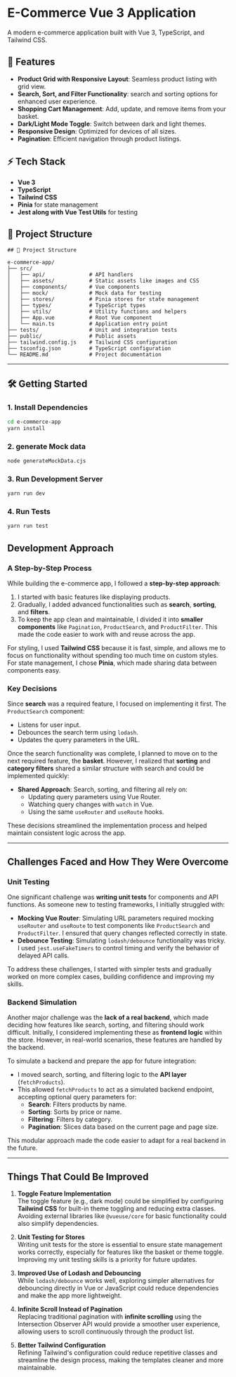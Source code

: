 # E-Commerce Vue 3 Application

A modern e-commerce application built with Vue 3, TypeScript, and Tailwind CSS.

## 🚀 Features
- **Product Grid with Responsive Layout**: Seamless product listing with grid view.
- **Search, Sort, and Filter Functionality**: search and sorting options for enhanced user experience.
- **Shopping Cart Management**: Add, update, and remove items from your basket.
- **Dark/Light Mode Toggle**: Switch between dark and light themes.
- **Responsive Design**: Optimized for devices of all sizes.
- **Pagination**: Efficient navigation through product listings.

## ⚡ Tech Stack
- **Vue 3**
- **TypeScript**
- **Tailwind CSS**
- **Pinia** for state management
- **Jest along with Vue Test Utils** for testing

## 📁 Project Structure
```
## 📁 Project Structure

e-commerce-app/
├── src/
│   ├── api/              # API handlers
│   ├── assets/           # Static assets like images and CSS
│   ├── components/       # Vue components
│   ├── mock/             # Mock data for testing
│   ├── stores/           # Pinia stores for state management
│   ├── types/            # TypeScript types
│   ├── utils/            # Utility functions and helpers
│   ├── App.vue           # Root Vue component
│   └── main.ts           # Application entry point
├── tests/                # Unit and integration tests
├── public/               # Public assets
├── tailwind.config.js    # Tailwind CSS configuration
├── tsconfig.json         # TypeScript configuration
└── README.md             # Project documentation

```



---

## 🛠️ Getting Started

### 1. Install Dependencies
```bash
cd e-commerce-app
yarn install
```

### 2. generate Mock data 

```bash 
node generateMockData.cjs
```
### 3. Run Development Server

```bash 
yarn run dev
```
### 4. Run Tests

```bash 
yarn run test
```


## Development Approach

### A Step-by-Step Process

While building the e-commerce app, I followed a **step-by-step approach**:

1. I started with basic features like displaying products.
2. Gradually, I added advanced functionalities such as **search**, **sorting**, and **filters**.
3. To keep the app clean and maintainable, I divided it into **smaller components** like `Pagination`, `ProductSearch`, and `ProductFilter`. This made the code easier to work with and reuse across the app.

For styling, I used **Tailwind CSS** because it is fast, simple, and allows me to focus on functionality without spending too much time on custom styles. For state management, I chose **Pinia**, which made sharing data between components easy.

### Key Decisions

Since **search** was a required feature, I focused on implementing it first. The `ProductSearch` component:

- Listens for user input.
- Debounces the search term using `lodash`.
- Updates the query parameters in the URL.

Once the search functionality was complete, I planned to move on to the next required feature, the **basket**. However, I realized that **sorting** and **category filters** shared a similar structure with search and could be implemented quickly:

- **Shared Approach**: Search, sorting, and filtering all rely on:
  - Updating query parameters using Vue Router.
  - Watching query changes with `watch` in Vue.
  - Using the same `useRouter` and `useRoute` hooks.

These decisions streamlined the implementation process and helped maintain consistent logic across the app.

---

## Challenges Faced and How They Were Overcome

### Unit Testing

One significant challenge was **writing unit tests** for components and API functions. As someone new to testing frameworks, I initially struggled with:

- **Mocking Vue Router**: Simulating URL parameters required mocking `useRouter` and `useRoute` to test components like `ProductSearch` and `ProductFilter`. I ensured that query changes reflected correctly in state.
- **Debounce Testing**: Simulating `lodash/debounce` functionality was tricky. I used `jest.useFakeTimers` to control timing and verify the behavior of delayed API calls.

To address these challenges, I started with simpler tests and gradually worked on more complex cases, building confidence and improving my skills.

### Backend Simulation

Another major challenge was the **lack of a real backend**, which made deciding how features like search, sorting, and filtering should work difficult. Initially, I considered implementing these as **frontend logic** within the store. However, in real-world scenarios, these features are handled by the backend. 

To simulate a backend and prepare the app for future integration:

- I moved search, sorting, and filtering logic to the **API layer** (`fetchProducts`).
- This allowed `fetchProducts` to act as a simulated backend endpoint, accepting optional query parameters for:
  - **Search**: Filters products by name.
  - **Sorting**: Sorts by price or name.
  - **Filtering**: Filters by category.
  - **Pagination**: Slices data based on the current page and page size.

This modular approach made the code easier to adapt for a real backend in the future.

---

## Things That Could Be Improved

1. **Toggle Feature Implementation**  
   The toggle feature (e.g., dark mode) could be simplified by configuring **Tailwind CSS** for built-in theme toggling and reducing extra classes. Avoiding external libraries like `@vueuse/core` for basic functionality could also simplify dependencies.

2. **Unit Testing for Stores**  
   Writing unit tests for the store is essential to ensure state management works correctly, especially for features like the basket or theme toggle. Improving my unit testing skills is a priority for future updates.

3. **Improved Use of Lodash and Debouncing**  
   While `lodash/debounce` works well, exploring simpler alternatives for debouncing directly in Vue or JavaScript could reduce dependencies and make the app more lightweight.

4. **Infinite Scroll Instead of Pagination**  
   Replacing traditional pagination with **infinite scrolling** using the Intersection Observer API would provide a smoother user experience, allowing users to scroll continuously through the product list.

5. **Better Tailwind Configuration**  
   Refining Tailwind's configuration could reduce repetitive classes and streamline the design process, making the templates cleaner and more maintainable.



